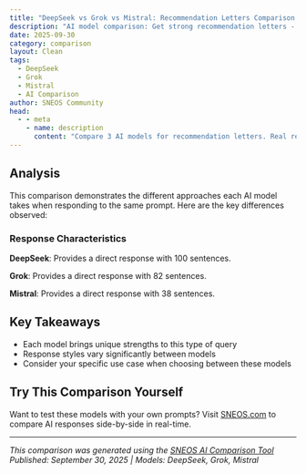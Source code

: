 ```yaml
---
title: "DeepSeek vs Grok vs Mistral: Recommendation Letters Comparison 2025"
description: "AI model comparison: Get strong recommendation letters - build professor relationships strategically..."
date: 2025-09-30
category: comparison
layout: Clean
tags:
  - DeepSeek
  - Grok
  - Mistral
  - AI Comparison
author: SNEOS Community
head:
  - - meta
    - name: description
      content: "Compare 3 AI models for recommendation letters. Real responses from DeepSeek, Grok, Mistral with detailed analysis."
---
```


<ChatComparison
  title="DeepSeek vs Grok vs Mistral: Recommendation Letters Comparison 2025"
  prompt="Get strong recommendation letters - build professor relationships strategically"
  :responses='{
    "DeepSeek": "Of course. This is one of the most critical, yet often misunderstood, aspects of a successful academic or early-career journey. A strong letter isn\u0027t just a formality; it\u0027s a powerful endorsement that tells a story about your abilities, character, and potential.\n\nHere is a strategic guide to building professor relationships and securing outstanding letters of recommendation.\n\n### The Golden Rule: You Cannot Ask for a Strong Letter. You Can Only **Earn** It.\n\nThe process begins on the first day of class, not the week before applications are due. Your goal is to make it *easy* for a professor to write you a glowing, detailed, and persuasive letter.\n\n---\n\n### Phase 1: Laying the Foundation (During the Semester)\n\nThis is where you build the raw material for the relationship.\n\n**1. Be a Present and Prepared Student:**\n*   **Go to Class \u0026 Sit Front/Center:** This seems simple, but it\u0027s crucial. Make eye contact, nod, show you\u0027re engaged.\n*   **Be Prepared:** Do the readings. Be ready to answer questions and contribute meaningfully to discussions.\n*   **Ask Insightful Questions:** Don\u0027t ask questions just to be heard. Ask questions that show you\u0027ve synthesized the material. \u0022I was thinking about how [Theory A] from last week contrasts with [Today\u0027s Concept]\u2014could you elaborate on that connection?\u0022\n\n**2. Make Strategic Use of Office Hours (The #1 Most Important Tool):**\n*   **Go Early and with a Purpose:** Don\u0027t wait until you\u0027re struggling. Go in the first few weeks with a question about a reading, a concept from lecture, or to ask about their research.\n*   **The Research Hook:** Look up the professor\u0027s research, publications, or bio beforehand. Say something like, \u0022I saw your paper on [Topic], and I\u0027m really interested in that area. Could you recommend any other readings to learn more?\u0022 This shows genuine intellectual curiosity.\n*   **Make it a Pattern:** Visit 2-3 times during the semester. This transforms you from a name on a roster to a person with a face, a story, and a mind.\n\n**3. Excel in the Work:**\n*   **Go Above and Beyond:** On assignments, especially papers or projects, put in the extra effort. A professor remembers a truly exceptional piece of work.\n*   **Show Growth:** If you struggle on an early assignment, go to office hours for help, and then demonstrate significant improvement on the next one. This shows coachability and resilience.\n\n---\n\n### Phase 2: Solidifying the Relationship (After the Course)\n\nThe relationship shouldn\u0027t end when you get your final grade.\n\n**1. The \u0022Post-Grade\u0022 Check-in:**\n*   After finals, send a brief, polite email thanking them for the course and mentioning something specific you learned or enjoyed. This is a classy move that leaves a lasting positive impression.\n\n**2. Find Deeper Engagement:**\n*   **Take Another Class:** This is the best signal of genuine interest.\n*   **Ask to be a Research Assistant (RA):** This is the gold standard. Even a few hours a week allows a professor to mentor you closely and observe your skills, work ethic, and intellectual character firsthand.\n*   **Ask for Independent Study/Directed Reading:** Propose a project that builds on their expertise and your interests. This demonstrates initiative and deep engagement.\n\n---\n\n### Phase 3: The \u0022Ask\u0022 \u0026 Providing the \u0022Packet\u0022\n\nWhen it\u0027s time to request the letter, be professional, polite, and make it as effortless as possible for them.\n\n**1. Choose Your Recommenders Wisely:**\n*   **Rule of Thumb:** A letter from a professor who knows you well in a B\u002B class is far better than a generic letter from a professor in an A\u002B class where you were anonymous.\n*   **Look for:** Tenured/Tenure-track professors are often preferred, but an incredibly strong letter from a well-respected adjunct or lecturer is better than a weak one from a full professor.\n*   **Diversity:** Aim for a mix (e.g., one from your major, one from a related field, one from a research supervisor).\n\n**2. Ask Early and Gracefully:**\n*   **Timeline:** Ask **at least one month** before the deadline. Professors are incredibly busy.\n*   **The Ask (In-Person is Best, Email is Fine):**\n    \u003E \u0022Hello Professor [Name], I really enjoyed your [Course Name] and learned a great deal. I\u0027m applying to [Type of Program] and was wondering if you would be willing and able to write me a *strong* letter of recommendation?\u0022\n\n    **Key Phrase:** \u0022Willing and able to write a *strong* letter.\u0022 This gives them a polite \u0022out.\u0022 If they hesitate or say no, thank them for their honesty\u2014it\u0027s better than a weak or late letter.\n\n**3. Provide a \u0022Recommendation Packet\u0022 (The Game-Changer)**\n\nOnce they agree, send a single, well-organized email with all the following attachments:\n\n*   **Your CV/Resume:** Up-to-date and polished.\n*   **Unofficial Transcript:** So they can see your overall academic record.\n*   **Personal Statement/Draft:** This is critical. It allows them to tailor their letter to your narrative and goals.\n*   **Specific List of Programs/Deadlines:** Create a clear table with the program name, deadline, and how to submit (email, link, etc.).\n*   **\u0022Brag Sheet\u0022 / Talking Points:** This is the most important document. Remind them of:\n    *   The specific class(es) you took with them and the grade you received.\n    *   A key insight you had or a project you did well on. *\u0022You might remember my final paper on [Topic], which you said had a strong analytical framework...\u0022*\n    *   2-3 key anecdotes or qualities you hope they\u0027ll highlight (e.g., \u0022my problem-solving skills on the midterm project,\u0022 \u0022my curiosity in office hours about your research,\u0022 \u0022my collaborative work in the group presentation\u0022).\n    *   Your key strengths and how they connect to the program/job you\u0027re applying for.\n\n---\n\n### Phase 4: The Follow-Through\n\n*   **Send a Reminder:** A polite email reminder one week before the first deadline is appreciated.\n*   **Say Thank You:** Send a heartfelt thank-you email once all letters are submitted.\n*   **Update Them:** If you get in, **tell them!** This is rewarding for them and strengthens the relationship for the future. A final update with your decision is a perfect closing loop.\n\n### Template: The \u0022Ask\u0022 \u0026 Packet Email\n\n**Subject:** Letter of Recommendation Request - [Your Name]\n\n**Body:**\n\nDear Professor [Last Name],\n\nI hope this email finds you well.\n\nI am writing to formally request a letter of recommendation for my applications to [e.g., master\u0027s programs in Public Policy]. I thoroughly enjoyed your [Course Name] class in [Semester, Year], particularly our unit on [Specific Topic], and it was a significant part of my decision to pursue this path.\n\nBased on my performance in your class and our conversations about [e.g., your research on X], I believe you are in a strong position to comment on my [specific skills, e.g., analytical abilities, writing skills, research potential].\n\nI have attached a packet of materials for your convenience, which includes:\n1.  My current CV.\n2.  My draft personal statement.\n3.  A list of programs with their deadlines and submission instructions.\n4.  A brief document with some details to jog your memory.\n\nThe first deadline is [Date]. Please let me know if you would be willing to write a strong letter for me and if you need any additional information.\n\nThank you for your time and consideration.\n\nSincerely,\n\n[Your Full Name]\n[Your Student ID]\n\nBy following this strategic plan, you transform the recommendation letter from a transactional hurdle into the natural outcome of a genuine, professional, and mutually respectful academic relationship.",
    "Grok": "Getting strong recommendation letters for academic or professional opportunities requires building meaningful relationships with professors who can vouch for your skills, character, and potential. Here\u2019s a strategic guide to cultivating those relationships and securing compelling letters of recommendation:\n\n---\n\n### 1. Start Early and Be Intentional\n   - **Timing**: Begin building relationships with professors at least 1\u20132 years before you need a recommendation letter (e.g., during your first or second year of college if applying for grad school or internships).\n   - **Choose Wisely**: Identify professors in your field of interest or those teaching subjects relevant to your future goals (e.g., grad school, job applications). Prioritize professors who can speak to your academic abilities, work ethic, or specific skills.\n   - **Diversify**: Build relationships with multiple professors to have options when the time comes. Aim for at least 2\u20133 potential recommenders.\n\n---\n\n### 2. Stand Out in Class\n   - **Participate Actively**: Engage in class discussions, ask thoughtful questions, and demonstrate genuine curiosity. Professors notice students who show intellectual passion.\n   - **Excel Academically**: Aim to perform well in their courses. Strong grades give professors concrete evidence of your capabilities to include in their letters.\n   - **Visit Office Hours**: Use office hours to ask for clarification on material, discuss career goals, or explore topics beyond the syllabus. This shows initiative and helps the professor get to know you personally.\n   - **Submit Polished Work**: Turn in well-researched, thoughtful assignments. Your work ethic and attention to detail will leave a lasting impression.\n\n---\n\n### 3. Get Involved Beyond the Classroom\n   - **Join Research Projects**: If possible, ask to assist with a professor\u2019s research. Working closely on a project gives them firsthand insight into your skills, dedication, and ability to collaborate.\n   - **Participate in Extracurriculars**: Engage in clubs, events, or initiatives tied to the professor\u2019s department or interests. For example, attend seminars or guest lectures they organize.\n   - **Seek Mentorship**: Ask for advice on academic or career paths. Professors appreciate students who value their guidance and often form stronger bonds through mentorship.\n\n---\n\n### 4. Build a Personal Connection\n   - **Be Genuine**: Show authentic interest in their work or expertise. Read their publications or mention specific lectures that inspired you.\n   - **Share Your Goals**: Discuss your academic or career aspirations with them. This context helps them understand your motivations and write tailored recommendation letters later.\n   - **Be Respectful and Professional**: Always communicate politely, whether in person or via email. Small things like saying \u201Cthank you\u201D after office hours or acknowledging their feedback go a long way.\n\n---\n\n### 5. Maintain the Relationship\n   - **Stay in Touch**: After a course ends, send occasional updates (e.g., an email about a relevant achievement or project). This keeps you on their radar without being overbearing.\n   - **Take Multiple Classes**: If possible, enroll in additional courses or seminars with the same professor to deepen the relationship over time.\n   - **Avoid Cramming**: Don\u2019t wait until the last minute to ask for a letter. Building a relationship takes time, and rushed requests can come across as transactional.\n\n---\n\n### 6. Ask for the Letter Strategically\n   - **Timing of Request**: Ask at least 4\u20136 weeks (or more) before the deadline to give them ample time to write a thoughtful letter.\n   - **Be Polite and Specific**: When asking, explain why you\u2019re reaching out to them specifically (e.g., \u201CI really valued your feedback in [course] and believe you\u2019re familiar with my skills in [area]\u201D). Mention the purpose of the letter (e.g., grad school, internship) and any deadlines.\n   - **Provide Materials**: Make their job easier by supplying a resume, transcript, statement of purpose, or specific points you\u2019d like them to highlight (e.g., a project, leadership role, or character trait). Include application instructions if relevant.\n   - **Ask if They\u2019re Comfortable**: Phrase your request to give them an out (e.g., \u201CWould you feel comfortable writing a strong recommendation for me?\u201D). You want a letter from someone enthusiastic about supporting you.\n\n---\n\n### 7. Follow Up and Express Gratitude\n   - **Send Reminders**: If the deadline is approaching, send a polite reminder 1\u20132 weeks in advance.\n   - **Thank Them**: After they submit the letter (or agree to write it), send a heartfelt thank-you note or email. A small gesture like a handwritten card can leave a positive impression.\n   - **Update Them**: If you get accepted or achieve the goal they supported, let them know. Professors appreciate hearing about your success and it strengthens the relationship for future needs.\n\n---\n\n### Additional Tips\n   - **Target the Right Fit**: Some applications require recommenders to know you in specific contexts (e.g., academic vs. professional). Choose professors who align with those requirements.\n   - **Quality Over Quantity**: A detailed, personal letter from a professor who knows you well is far better than a generic one from a \u201Cbig name\u201D who barely remembers you.\n   - **Waive Your Rights**: If the application allows you to waive your right to see the letter, do so. This signals trust in the recommender and often results in a more candid, credible letter.\n   - **Prepare for Alternatives**: If a professor declines or seems hesitant, thank them and pivot to another potential recommender. Don\u2019t take it personally; they may feel they can\u2019t write a strong enough letter.\n\n---\n\n### Common Mistakes to Avoid\n   - **Being Too Transactional**: Don\u2019t treat professors as mere \u201Cletter machines.\u201D Focus on genuine engagement rather than just the end goal.\n   - **Asking Last-Minute**: Rushed requests can annoy professors or result in weaker letters due to time constraints.\n   - **Not Providing Context**: Failing to share information about the opportunity or your achievements can lead to generic, less impactful letters.\n   - **Ignoring Weak Connections**: Don\u2019t ask a professor who doesn\u2019t know you well or with whom you\u2019ve had minimal interaction\u2014they won\u2019t be able to write a meaningful letter.\n\n---\n\nBy investing time and effort into building authentic relationships with professors, you\u2019ll not only secure strong recommendation letters but also gain valuable mentors who can guide you in your academic and professional journey. Start small, be consistent, and approach every interaction with respect and curiosity.",
    "Mistral": "Building strong relationships with professors can indeed help you secure strong recommendation letters. Here\u0027s a strategic approach to help you achieve this:\n\n1. **Choose the Right Professors:**\n   - Target professors who teach in your major or field of interest.\n   - Consider professors whose research or projects align with your career goals.\n   - Look for professors who have a good reputation in their field and are known for being supportive of students.\n\n2. **Attend Office Hours:**\n   - Regularly attend office hours to discuss course material, ask questions, or seek advice.\n   - This shows your interest in the subject and gives the professor a chance to know you better.\n\n3. **Participate Actively in Class:**\n   - Actively participate in class discussions and activities.\n   - Professors notice students who show enthusiasm and engagement.\n\n4. **Excel in Their Course:**\n   - Aim to do well in their course. Professors are more likely to write strong letters for students who demonstrate a good understanding of the material.\n\n5. **Get Involved in Research or Projects:**\n   - If the professor is involved in research, express your interest in assisting. This can provide valuable experience and strengthen your relationship.\n   - Participate in any projects or extracurricular activities they oversee.\n\n6. **Seek Their Advice:**\n   - Ask for their advice on your academic or career plans. This shows that you value their expertise and gives them a chance to guide you.\n\n7. **Keep Them Updated:**\n   - Keep them updated on your academic progress, internships, or jobs. This helps them see your growth and development over time.\n\n8. **Be Professional and Respectful:**\n   - Always interact with professors in a professional and respectful manner. This includes being on time, being prepared, and showing appreciation for their help.\n\n9. **Ask for a Letter of Recommendation in Person:**\n   - When it\u0027s time to ask for a letter, do so politely and in person if possible. Explain what the letter is for and provide them with all the necessary information.\n\n10. **Give Plenty of Notice:**\n    - Professors are busy, so give them plenty of notice when asking for a letter. Two to three months is ideal.\n\n11. **Provide Materials:**\n    - Provide them with your resume, a draft of your personal statement or application, and any forms they need to fill out. Make the process as easy as possible for them.\n\n12. **Follow Up:**\n    - After they\u0027ve written the letter, follow up with a thank-you note to express your appreciation."
  }'
  published-date="12:21"
/>

## Analysis

This comparison demonstrates the different approaches each AI model takes when responding to the same prompt. Here are the key differences observed:

### Response Characteristics

**DeepSeek**: Provides a direct response with 100 sentences. 

**Grok**: Provides a direct response with 82 sentences. 

**Mistral**: Provides a direct response with 38 sentences. 

## Key Takeaways

- Each model brings unique strengths to this type of query
- Response styles vary significantly between models
- Consider your specific use case when choosing between these models

## Try This Comparison Yourself

Want to test these models with your own prompts? Visit [SNEOS.com](https://sneos.com) to compare AI responses side-by-side in real-time.

---

*This comparison was generated using the [SNEOS AI Comparison Tool](https://sneos.com)*
*Published: September 30, 2025 | Models: DeepSeek, Grok, Mistral*
